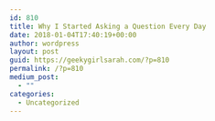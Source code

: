 ```yaml
---
id: 810
title: Why I Started Asking a Question Every Day
date: 2018-01-04T17:40:19+00:00
author: wordpress
layout: post
guid: https://geekygirlsarah.com/?p=810
permalink: /?p=810
medium_post:
  - ""
categories:
  - Uncategorized
---
```

